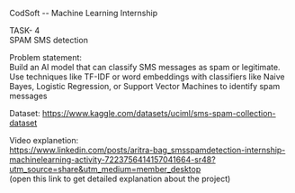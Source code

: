 CodSoft --  Machine Learning Internship  

TASK- 4  
SPAM SMS detection

Problem statement:  
Build an AI model that can classify SMS messages as spam or legitimate. 
Use techniques like TF-IDF or word embeddings 
with classifiers like Naive Bayes, Logistic Regression, or Support Vector Machines to identify spam messages

Dataset: 
https://www.kaggle.com/datasets/uciml/sms-spam-collection-dataset

Video explanetion: 	
https://www.linkedin.com/posts/aritra-bag_smsspamdetection-internship-machinelearning-activity-7223756414157041664-sr48?utm_source=share&utm_medium=member_desktop  
(open this link to get detailed explanation about the project)
